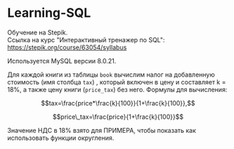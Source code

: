 # Learning-SQL

Обучение на Stepik.<br>
Ссылка на курс "Интерактивный тренажер по SQL": https://stepik.org/course/63054/syllabus

Используется MySQL версии 8.0.21.


Для каждой книги из таблицы `book` вычислим налог на добавленную стоимость (имя столбца `tax`) , который включен в цену и составляет k = 18%,  а также цену книги (`price_tax`) без него. Формулы для вычисления:

$$tax=\frac{price*\frac{k}{100}}{1+\frac{k}{100}},$$

$$price\_tax=\frac{price}{1+\frac{k}{100}}$$

Значение НДС в 18% взято для ПРИМЕРА, чтобы показать как использовать функции округления.

